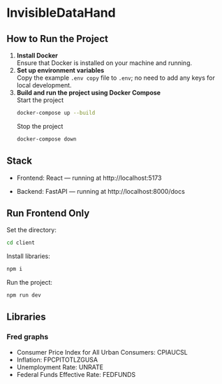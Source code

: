 # InvisibleDataHand

## How to Run the Project

1. **Install Docker**  
   Ensure that Docker is installed on your machine and running.
2. **Set up environment variables**  
   Copy the example `.env copy` file to `.env`; no need to add any keys for local development. 
3. **Build and run the project using Docker Compose**  
    Start the project
    ```bash
    docker-compose up --build
     ```
     Stop the project
     ```bash
    docker-compose down
     ```

## Stack 

* Frontend: React — running at http://localhost:5173

* Backend: FastAPI — running at http://localhost:8000/docs


## Run Frontend Only

Set the directory:
```bash
cd client
```
Install libraries:
```bash
npm i 
```
Run the project:
```bash
npm run dev
```


## Libraries

### Fred graphs

- Consumer Price Index for All Urban Consumers: CPIAUCSL
- Inflation: FPCPITOTLZGUSA
- Unemployment Rate: UNRATE
- Federal Funds Effective Rate: FEDFUNDS